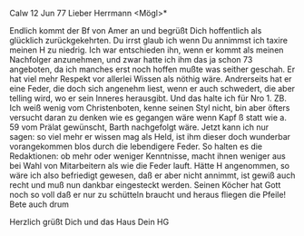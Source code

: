  Calw 12 Jun 77
Lieber Herrmann <Mögl>*

Endlich kommt der Bf von Amer an und begrüßt Dich hoffentlich als glücklich zurückgekehrten. Du irrst glaub ich wenn Du annimmst ich taxire meinen H zu niedrig. Ich war entschieden ihn, wenn er kommt als meinen Nachfolger anzunehmen, und zwar hatte ich ihm das ja schon 73 angeboten, da ich manches erst noch hoffen mußte was seither geschah. Er hat viel mehr Respekt vor allerlei Wissen als nöthig wäre. Andrerseits hat er eine Feder, die doch sich angenehm liest, wenn er auch schwedert, die aber telling wird, wo er sein Inneres herausgibt. Und das halte ich für Nro 1. ZB. Ich weiß wenig vom Christenboten, kenne seinen Styl nicht, bin aber öfters versucht daran zu denken wie es gegangen wäre wenn Kapf ß statt wie a. 59 vom Prälat gewünscht, Barth nachgefolgt wäre. Jetzt kann ich nur sagen: so viel mehr er wissen mag als Held, ist ihm dieser doch wunderbar vorangekommen blos durch die lebendigere Feder. So halten es die Redaktionen: ob mehr oder weniger Kenntnisse, macht ihnen weniger aus bei Wahl von Mitarbeitern als wie die Feder lauft. Hätte H angenommen, so wäre ich also befriedigt gewesen, daß er aber nicht annimmt, ist gewiß auch recht und muß nun dankbar eingesteckt werden. Seinen Köcher hat Gott noch so voll daß er nur zu schütteln braucht und heraus fliegen die Pfeile! Bete auch drum

Herzlich grüßt Dich und das Haus
 Dein HG
